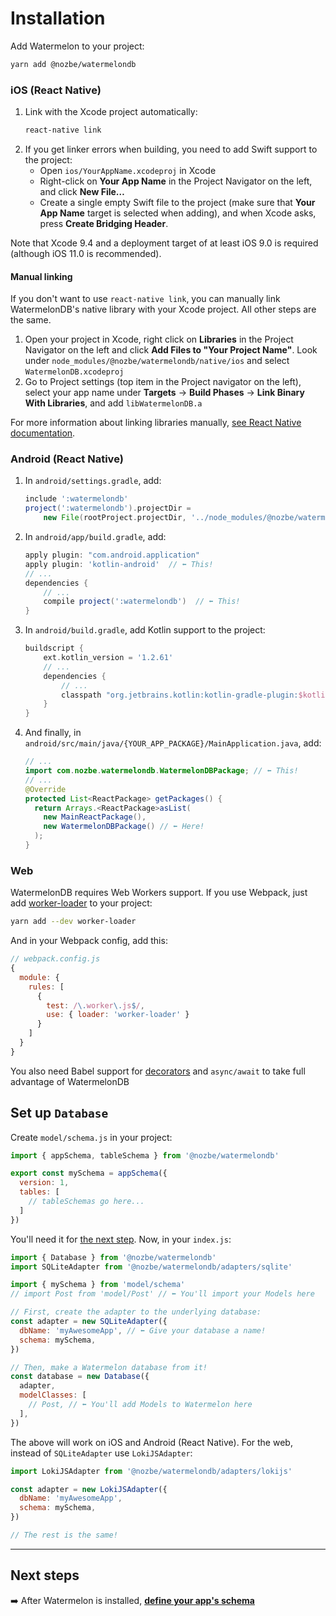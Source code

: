 # Installation

Add Watermelon to your project:

```bash
yarn add @nozbe/watermelondb
```

### iOS (React Native)

1.  Link with the Xcode project automatically:
    ```bash
    react-native link
    ```
2. If you get linker errors when building, you need to add Swift support to the project:
   - Open `ios/YourAppName.xcodeproj` in Xcode
   - Right-click on **Your App Name** in the Project Navigator on the left, and click **New File…**
   - Create a single empty Swift file to the project (make sure that **Your App Name** target is selected when adding), and when Xcode asks, press **Create Bridging Header**.

Note that Xcode 9.4 and a deployment target of at least iOS 9.0 is required (although iOS 11.0 is recommended).

#### Manual linking

If you don't want to use `react-native link`, you can manually link WatermelonDB's native library with your Xcode project. All other steps are the same.

1. Open your project in Xcode, right click on **Libraries** in the Project Navigator on the left and click **Add Files to "Your Project Name"**. Look under `node_modules/@nozbe/watermelondb/native/ios` and select `WatermelonDB.xcodeproj`
2. Go to Project settings (top item in the Project navigator on the left), select your app name under **Targets** → **Build Phases** → **Link Binary With Libraries**, and add `libWatermelonDB.a`

For more information about linking libraries manually, [see React Native documentation](https://facebook.github.io/react-native/docs/linking-libraries-ios).

### Android (React Native)

1. In `android/settings.gradle`, add:

   ```gradle
   include ':watermelondb'
   project(':watermelondb').projectDir =
       new File(rootProject.projectDir, '../node_modules/@nozbe/watermelondb/native/android')
   ```
2. In `android/app/build.gradle`, add:
   ```gradle
   apply plugin: "com.android.application"
   apply plugin: 'kotlin-android'  // ⬅️ This!
   // ...
   dependencies {
       // ...
       compile project(':watermelondb')  // ⬅️ This!
   }
   ```
3. In `android/build.gradle`, add Kotlin support to the project:
   ```gradle
   buildscript {
       ext.kotlin_version = '1.2.61'
       // ...
       dependencies {
           // ...
           classpath "org.jetbrains.kotlin:kotlin-gradle-plugin:$kotlin_version"
       }
   }
   ```
4. And finally, in `android/src/main/java/{YOUR_APP_PACKAGE}/MainApplication.java`, add:
   ```java
   // ...
   import com.nozbe.watermelondb.WatermelonDBPackage; // ⬅️ This!
   // ...
   @Override
   protected List<ReactPackage> getPackages() {
     return Arrays.<ReactPackage>asList(
       new MainReactPackage(),
       new WatermelonDBPackage() // ⬅️ Here!
     );
   }
   ```

### Web

WatermelonDB requires Web Workers support. If you use Webpack, just add [worker-loader](https://github.com/webpack-contrib/worker-loader) to your project:

```sh
yarn add --dev worker-loader
```

And in your Webpack config, add this:

```js
// webpack.config.js
{
  module: {
    rules: [
      {
        test: /\.worker\.js$/,
        use: { loader: 'worker-loader' }
      }
    ]
  }
}
```

You also need Babel support for [decorators](https://github.com/loganfsmyth/babel-plugin-transform-decorators-legacy) and `async/await` to take full advantage of WatermelonDB

## Set up `Database`

Create `model/schema.js` in your project:

```js
import { appSchema, tableSchema } from '@nozbe/watermelondb'

export const mySchema = appSchema({
  version: 1,
  tables: [
    // tableSchemas go here...
  ]
})
```

You'll need it for [the next step](./Schema.md). Now, in your `index.js`:

```js
import { Database } from '@nozbe/watermelondb'
import SQLiteAdapter from '@nozbe/watermelondb/adapters/sqlite'

import { mySchema } from 'model/schema'
// import Post from 'model/Post' // ⬅️ You'll import your Models here

// First, create the adapter to the underlying database:
const adapter = new SQLiteAdapter({
  dbName: 'myAwesomeApp', // ⬅️ Give your database a name!
  schema: mySchema,
})

// Then, make a Watermelon database from it!
const database = new Database({
  adapter,
  modelClasses: [
    // Post, // ⬅️ You'll add Models to Watermelon here
  ],
})
```

The above will work on iOS and Android (React Native). For the web, instead of `SQLiteAdapter` use `LokiJSAdapter`:

```js
import LokiJSAdapter from '@nozbe/watermelondb/adapters/lokijs'

const adapter = new LokiJSAdapter({
  dbName: 'myAwesomeApp',
  schema: mySchema,
})

// The rest is the same!
```

* * *

## Next steps

➡️ After Watermelon is installed, [**define your app's schema**](./Schema.md)
